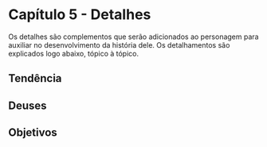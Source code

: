 # Capítulo 5 - Detalhes
Os detalhes são complementos que serão adicionados ao personagem para auxiliar no desenvolvimento da história dele.
Os detalhamentos são explicados logo abaixo, tópico à tópico.

## Tendência

## Deuses

## Objetivos
